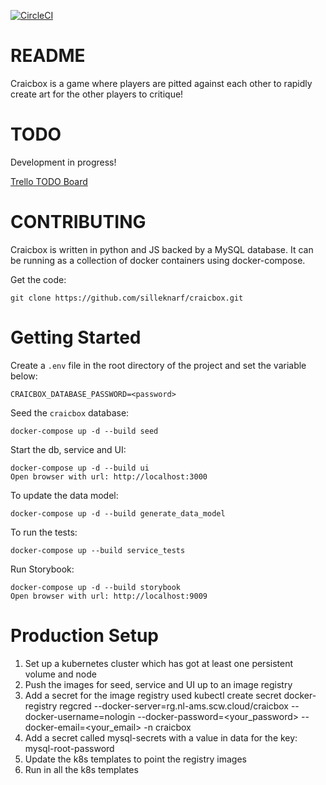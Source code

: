 [![CircleCI](https://circleci.com/gh/silleknarf/craicbox.svg?style=shield)](https://circleci.com/gh/silleknarf/craicbox)

README
======

Craicbox is a game where players are pitted against each other to rapidly create art for the other players to critique! 

TODO
====

Development in progress!

[Trello TODO Board](https://trello.com/b/xC2SMsIk/craicbox)

CONTRIBUTING
============

Craicbox is written in python and JS backed by a MySQL database. It can be running as a collection of docker containers using docker-compose.

Get the code:

    git clone https://github.com/silleknarf/craicbox.git

Getting Started
===============

Create a `.env` file in the root directory of the project and set the variable below:

    CRAICBOX_DATABASE_PASSWORD=<password>

Seed the `craicbox` database:

    docker-compose up -d --build seed

Start the db, service and UI:

    docker-compose up -d --build ui
    Open browser with url: http://localhost:3000

To update the data model:

    docker-compose up -d --build generate_data_model

To run the tests:

    docker-compose up --build service_tests 

Run Storybook:

    docker-compose up -d --build storybook
    Open browser with url: http://localhost:9009

Production Setup
================

1. Set up a kubernetes cluster which has got at least one persistent volume and node
1. Push the images for seed, service and UI up to an image registry
1. Add a secret for the image registry used 
    kubectl create secret docker-registry regcred --docker-server=rg.nl-ams.scw.cloud/craicbox --docker-username=nologin --docker-password=<your_password> --docker-email=<your_email> -n craicbox
1. Add a secret called mysql-secrets with a value in data for the key: mysql-root-password
1. Update the k8s templates to point the registry images
1. Run in all the k8s templates
